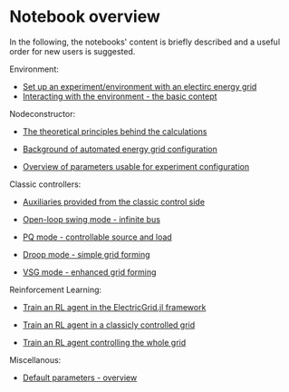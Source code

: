 # Notebook overview

In the following, the notebooks' content is briefly described and a useful order for new users is suggested.  

Environment:
* [Set up an experiment/environment with an electirc energy grid](https://github.com/upb-lea/ElectricGrid.jl/blob/main/examples/notebooks/Env_Create_DEMO.ipynb)
* [Interacting with the environment - the basic contept](https://github.com/upb-lea/ElectricGrid.jl/blob/main/examples/notebooks/Env_Interaction_DEMO.ipynb)

Nodeconstructor:
* [The theoretical principles behind the calculations](https://github.com/upb-lea/ElectricGrid.jl/blob/main/examples/notebooks/NodeConstructor_Theory_DEMO.ipynb)
* [Background of automated energy grid configuration](https://github.com/upb-lea/ElectricGrid.jl/blob/main/examples/notebooks/NodeConstructor_Application_DEMO.ipynb)

* [Overview of parameters usable for experiment configuration](https://github.com/upb-lea/ElectricGrid.jl/blob/main/examples/notebooks/Default_Parameters.ipynb)

Classic controllers:
* [Auxiliaries provided from the classic control side](https://github.com/upb-lea/ElectricGrid.jl/blob/main/examples/notebooks/1_Auxiliaries_OU_process.ipynb)

* [Open-loop swing mode - infinite bus](https://github.com/upb-lea/ElectricGrid.jl/blob/main/examples/notebooks/RL_Complex_DEMO.ipynb)

* [PQ mode - controllable source and load](https://github.com/upb-lea/ElectricGrid.jl/blob/main/examples/notebooks/2_Classical_Controllers_PQ.ipynb)

* [Droop mode - simple grid forming](https://github.com/upb-lea/ElectricGrid.jl/blob/main/examples/notebooks/3_Classical_Controllers_Droop.ipynb)

* [VSG mode - enhanced grid forming](https://github.com/upb-lea/ElectricGrid.jl/blob/main/examples/notebooks/4_Classical_Controllers_VSG.ipynb)

Reinforcement Learning:
* [Train an RL agent in the ElectricGrid.jl framework](https://github.com/upb-lea/ElectricGrid.jl/blob/main/examples/notebooks/NodeConstructor_Theory_DEMO.ipynb)

* [Train an RL agent in a classicly controlled grid](https://github.com/upb-lea/ElectricGrid.jl/blob/main/examples/notebooks/RL_Classical_Controllers_Merge_DEMO.ipynb)

* [Train an RL agent controlling the whole grid](https://github.com/upb-lea/ElectricGrid.jl/blob/main/examples/notebooks/RL_Complex_DEMO.ipynb)


Miscellanous:
* [Default parameters - overview](https://github.com/upb-lea/ElectricGrid.jl/blob/develop/examples/notebooks/Default_Parameters.ipynb)